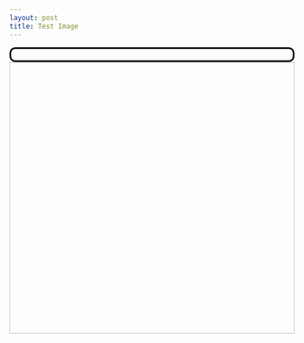```yaml
---
layout: post
title: Test Image
---
```


<style type="text/css">

span.components,
	span.dependencies {
    	border-radius: 5px;
    	margin: 3px;
	    padding: 2px;
	    display: inline-block;
    	font-size: .9em;
    }

	span.components{
		border: 2px solid #BDC0C7;
	}

	span.dependencies {
		border: 2px solid #B73939;
	}

    div#imageContainer {
    	margin: auto;
    	display: block;
    	border: 3px solid #000000;
    	border-radius: 10px;
    	padding: 10px;
    }

   div#videoContainer {
    	margin: auto;
    	display: block;
    	padding: 10px;
    }

    div#slideshow{
    	margin: 0 auto;
    	text-align: center;
    }

    button{
    	cursor: pointer;
    }

    </style>
    
<script src="//code.jquery.com/jquery.js"></script>

<canvas id="canvas"></canvas>

<script src="//d3js.org/d3.v3.min.js"></script>

<div id="imageContainer"></div>


<g transform="translate(0,0)scale(1)">
  <image width="935px" height="480px" xmlns:xlink="http://www.w3.org/1999/xlink" 
  xlink:href="https://raw.githubusercontent.com/giobel/hydra/master/Hydra Example/canvas.png">
  </image>
</g>


<script>
  
svg = d3.select("#imageContainer").append("svg")
	    .attr("width",  (width - (2.5 * padding)) + "px")
	    .attr("height", height + "px");

var zoom = d3.behavior.zoom().scaleExtent([1, 8]).on("zoom", zoom);

svg = svg.call(zoom)
	  .append("g");

	svg.append("image")
	    .attr("width",  (imgWidth - (2.5 * padding)) + "px")
	    .attr("height", imgHeight + "px")
	    .attr("xlink:href", function(){ return example.githubBase + "/" + d3.keys(example.images[slide])[0]});
      
      function zoom() {
	 	svg.attr("transform", "translate(" + d3.event.translate + ")scale(" + d3.event.scale + ")");
		replaceState(d3.event.scale, d3.event.translate);	  
	};

	function zoomtoextents(){
		svg.call(zoom.scale(1).translate([0,0]));
		svg.attr("transform", "translate(0,0)scale(1)");
		replaceState(1, [0,0]);
	}

	function initialzoom(){
		svg.call(zoom.scale(scale0).translate(translate0));
		svg.attr("transform", "translate(" + translate0 + ")scale(" + scale0 + ")");
		replaceState(scale0, translate0);	  
	}
  </script>
